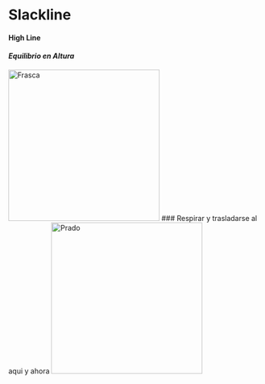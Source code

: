 # Slackline
#### High Line
#### *Equilibrio en Altura*
<img src="https://user-images.githubusercontent.com/82980738/122616927-b7dc3800-d061-11eb-8623-4a94ed4da6b1.jpg" alt="Frasca" width="300px">
### Respirar y trasladarse al aqui y ahora
<img src="https://user-images.githubusercontent.com/82980738/128934755-2103999d-4e0c-4d58-8ed8-35f38c7daafb.png" alt="Prado" width="300px">

